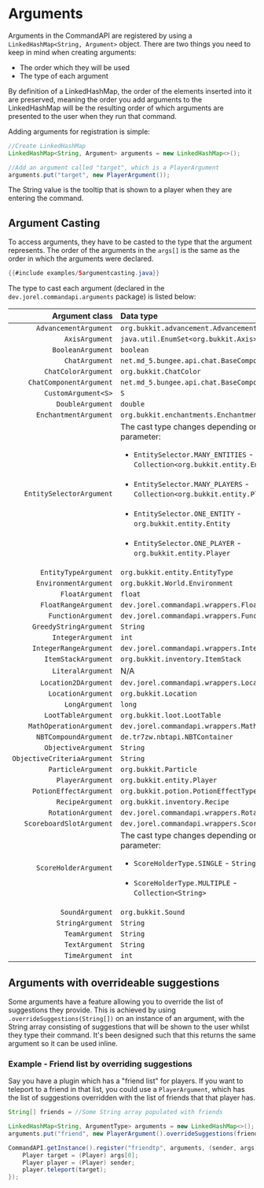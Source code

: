 # Arguments

Arguments in the CommandAPI are registered by using a `LinkedHashMap<String, Argument>` object. There are two things you need to keep in mind when creating arguments:

* The order which they will be used
* The type of each argument

By definition of a LinkedHashMap, the order of the elements inserted into it are preserved, meaning the order you add arguments to the LinkedHashMap will be the resulting order of which arguments are presented to the user when they run that command.

Adding arguments for registration is simple:

```java
//Create LinkedHashMap
LinkedHashMap<String, Argument> arguments = new LinkedHashMap<>();

//Add an argument called "target", which is a PlayerArgument
arguments.put("target", new PlayerArgument());
```

The String value is the tooltip that is shown to a player when they are entering the command.

## Argument Casting

To access arguments, they have to be casted to the type that the argument represents. The order of the arguments in the `args[]` is the same as the order in which the arguments were declared.

```java
{{#include examples/5argumentcasting.java}}
```

The type to cast each argument (declared in the `dev.jorel.commandapi.arguments` package) is listed below:

|              Argument class | Data type                                                    |
| --------------------------: | :----------------------------------------------------------- |
|       `AdvancementArgument` | `org.bukkit.advancement.Advancement`                         |
|              `AxisArgument` | `java.util.EnumSet<org.bukkit.Axis>`                         |
|           `BooleanArgument` | `boolean`                                                    |
|              `ChatArgument` | `net.md_5.bungee.api.chat.BaseComponent[]`                   |
|         `ChatColorArgument` | `org.bukkit.ChatColor`                                       |
|     `ChatComponentArgument` | `net.md_5.bungee.api.chat.BaseComponent[]`                   |
|         `CustomArgument<S>` | `S`                                                          |
|            `DoubleArgument` | `double`                                                     |
|      ` EnchantmentArgument` | `org.bukkit.enchantments.Enchantment`                        |
|   ` EntitySelectorArgument` | The cast type changes depending on the input parameter:<br /><ul><li>`EntitySelector.MANY_ENTITIES` - `Collection<org.bukkit.entity.Entity>`</li><br /><li>`EntitySelector.MANY_PLAYERS` - `Collection<org.bukkit.entity.Player>`</li><br /><li>`EntitySelector.ONE_ENTITY` - `org.bukkit.entity.Entity`</li><br /><li>`EntitySelector.ONE_PLAYER` - `org.bukkit.entity.Player`</li></ul> |
|       ` EntityTypeArgument` | `org.bukkit.entity.EntityType`                               |
|       `EnvironmentArgument` | `org.bukkit.World.Environment`                               |
|            ` FloatArgument` | `float`                                                      |
|        `FloatRangeArgument` | `dev.jorel.commandapi.wrappers.FloatRange`                   |
|         ` FunctionArgument` | `dev.jorel.commandapi.wrappers.FunctionWrapper[]`            |
|     ` GreedyStringArgument` | `String`                                                     |
|          ` IntegerArgument` | `int`                                                        |
|      `IntegerRangeArgument` | `dev.jorel.commandapi.wrappers.IntegerRange`                 |
|        ` ItemStackArgument` | `org.bukkit.inventory.ItemStack`                             |
|          ` LiteralArgument` | N/A                                                          |
|       ` Location2DArgument` | `dev.jorel.commandapi.wrappers.Location2D`                   |
|         ` LocationArgument` | `org.bukkit.Location`                                        |
|              `LongArgument` | `long`                                                       |
|         `LootTableArgument` | `org.bukkit.loot.LootTable`                                  |
|     `MathOperationArgument` | `dev.jorel.commandapi.wrappers.MathOperation`                |
|       `NBTCompoundArgument` | `de.tr7zw.nbtapi.NBTContainer`                               |
|         `ObjectiveArgument` | `String`                                                     |
| `ObjectiveCriteriaArgument` | `String`                                                     |
|         ` ParticleArgument` | `org.bukkit.Particle`                                        |
|            `PlayerArgument` | `org.bukkit.entity.Player`                                   |
|     ` PotionEffectArgument` | `org.bukkit.potion.PotionEffectType`                         |
|            `RecipeArgument` | `org.bukkit.inventory.Recipe`                                |
|          `RotationArgument` | `dev.jorel.commandapi.wrappers.Rotation`                     |
|    `ScoreboardSlotArgument` | `dev.jorel.commandapi.wrappers.ScoreboardSlot`               |
|       `ScoreHolderArgument` | The cast type changes depending on the input parameter:<br /><ul><li>`ScoreHolderType.SINGLE` - `String`</li><br /><li>`ScoreHolderType.MULTIPLE` - `Collection<String>`</li></ul> |
|             `SoundArgument` | `org.bukkit.Sound`                                           |
|            `StringArgument` | `String`                                                     |
|              `TeamArgument` | `String`                                                     |
|              `TextArgument` | `String`                                                     |
|              `TimeArgument` | `int`                                                        |

## Arguments with overrideable suggestions

Some arguments have a feature allowing you to override the list of suggestions they provide. This is achieved by using `.overrideSuggestions(String[])` on an instance of an argument, with the String array consisting of suggestions that will be shown to the user whilst they type their command. It's been designed such that this returns the same argument so it can be used inline.


### Example - Friend list by overriding suggestions

Say you have a plugin which has a "friend list" for players. If you want to teleport to a friend in that list, you could use a `PlayerArgument`, which has the list of suggestions overridden with the list of friends that that player has.

```java
String[] friends = //Some String array populated with friends

LinkedHashMap<String, ArgumentType> arguments = new LinkedHashMap<>();
arguments.put("friend", new PlayerArgument().overrideSuggestions(friends));

CommandAPI.getInstance().register("friendtp", arguments, (sender, args) -> {
	Player target = (Player) args[0];
	Player player = (Player) sender;
	player.teleport(target);
});
```
